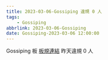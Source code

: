 ```yaml
---
title: 2023-03-06-Gossiping 違規 0 人
tags:
    - Gossiping
abbrlink: 2023-03-06-Gossiping
date: Gossiping-2023-03-06 12:00:00
---
```

Gossiping 板 [板規連結](https://www.ptt.cc/bbs/Gossiping/M.1637425085.A.07D.html)
昨天違規 0 人
